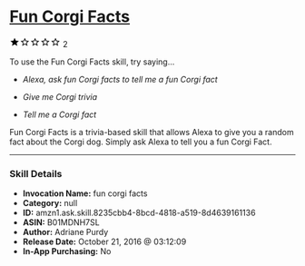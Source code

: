 # [Fun Corgi Facts](http://alexa.amazon.com/#skills/amzn1.ask.skill.8235cbb4-8bcd-4818-a519-8d4639161136)
![1 stars](../../images/ic_star_black_18dp_1x.png)![1 stars](../../images/ic_star_border_black_18dp_1x.png)![1 stars](../../images/ic_star_border_black_18dp_1x.png)![1 stars](../../images/ic_star_border_black_18dp_1x.png)![1 stars](../../images/ic_star_border_black_18dp_1x.png) 2

To use the Fun Corgi Facts skill, try saying...

* *Alexa, ask fun Corgi facts to tell me a fun Corgi fact*

* *Give me Corgi trivia*

* *Tell me a Corgi fact*

Fun Corgi Facts is a trivia-based skill that allows Alexa to give you a random fact about the Corgi dog. Simply ask Alexa to tell you a fun Corgi Fact.

***

### Skill Details

* **Invocation Name:** fun corgi facts
* **Category:** null
* **ID:** amzn1.ask.skill.8235cbb4-8bcd-4818-a519-8d4639161136
* **ASIN:** B01MDNH7SL
* **Author:** Adriane Purdy
* **Release Date:** October 21, 2016 @ 03:12:09
* **In-App Purchasing:** No
